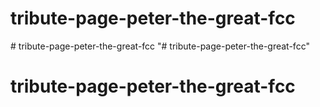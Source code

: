 # tribute-page-peter-the-great-fcc
#   t r i b u t e - p a g e - p e t e r - t h e - g r e a t - f c c  
 "# tribute-page-peter-the-great-fcc" 
# tribute-page-peter-the-great-fcc
